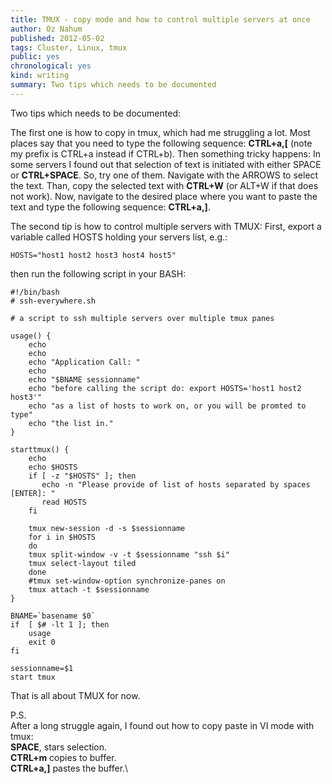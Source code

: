 ```yaml
---
title: TMUX - copy mode and how to control multiple servers at once
author: Oz Nahum
published: 2012-05-02
tags: Cluster, Linux, tmux
public: yes
chronological: yes
kind: writing 
summary: Two tips which needs to be documented
---
```


Two tips which needs to be documented:

The first one is how to copy in tmux, which had me struggling a lot.
Most places say that you need to type the following sequence:
**CTRL+a,[** (note my prefix is CTRL+a instead if CTRL+b).
Then something tricky happens:
In some servers I found out that selection of text is initiated with
either SPACE or **CTRL+SPACE**. So, try one of them.
Navigate with the ARROWS to select the text.
Than, copy the selected text with **CTRL+W** (or ALT+W if that does not
work).
Now, navigate to the desired place where you want to paste the text and
type the following sequence:
**CTRL+a,]**. 


The second tip is how to control multiple servers with TMUX:
First, export a variable called HOSTS holding your servers list, e.g.:

    HOSTS="host1 host2 host3 host4 host5"

then run the following script in your BASH:
    
    #!/bin/bash
    # ssh-everywhere.sh
    
    # a script to ssh multiple servers over multiple tmux panes 
    
    usage() {
        echo
        echo
        echo "Application Call: "
        echo
        echo "$BNAME sessionname"
        echo "before calling the script do: export HOSTS='host1 host2 host3'"
        echo "as a list of hosts to work on, or you will be promted to type"
        echo "the list in." 
    }
    
    starttmux() {
        echo 
        echo $HOSTS
        if [ -z "$HOSTS" ]; then
           echo -n "Please provide of list of hosts separated by spaces [ENTER]: "
           read HOSTS
        fi
        
        tmux new-session -d -s $sessionname 
        for i in $HOSTS
        do
        tmux split-window -v -t $sessionname "ssh $i"
        tmux select-layout tiled
        done
        #tmux set-window-option synchronize-panes on
        tmux attach -t $sessionname 
    }
    
    BNAME=`basename $0`
    if  [ $# -lt 1 ]; then
        usage
        exit 0
    fi
    
    sessionname=$1
    start tmux

That is all about TMUX for now.

P.S. \
After a long struggle again, I found out how to copy paste in VI mode
with tmux:\
**SPACE**, stars selection. \
**CTRL+m** copies to buffer.\
**CTRL+a,]** pastes the buffer.\
